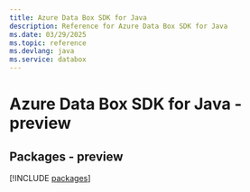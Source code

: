 ```yaml
---
title: Azure Data Box SDK for Java
description: Reference for Azure Data Box SDK for Java
ms.date: 03/29/2025
ms.topic: reference
ms.devlang: java
ms.service: databox
---
```

# Azure Data Box SDK for Java - preview
## Packages - preview
[!INCLUDE [packages](data-box-index.md)]